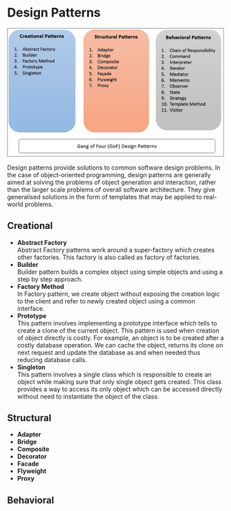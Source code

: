 # Design Patterns

![Image](images/gof.jpg)


Design patterns provide solutions to common software design problems. 
In the case of object-oriented programming, design patterns are generally aimed at solving the problems of object generation and interaction, 
rather than the larger scale problems of overall software architecture. 
They give generalised solutions in the form of templates that may be applied to real-world problems.

## Creational

- **Abstract Factory**<br/>
    Abstract Factory patterns work around a super-factory which creates other factories. 
    This factory is also called as factory of factories.
- **Builder**<br/>
    Builder pattern builds a complex object using simple objects and using a step by step approach.
- **Factory Method**<br/>
    In Factory pattern, we create object without exposing the creation logic to the client and refer to 
    newly created object using a common interface.
- **Prototype**<br/>
    This pattern involves implementing a prototype interface which tells to create a clone of the current object. 
    This pattern is used when creation of object directly is costly. 
    For example, an object is to be created after a costly database operation. 
    We can cache the object, returns its clone on next request and update the database as and when needed thus reducing database calls.
- **Singleton**<br/>
    This pattern involves a single class which is responsible to create an object while making sure that only single object gets created. 
    This class provides a way to access its only object which can be accessed directly without need to instantiate the object of the class.

## Structural

- **Adapter**<br/>
- **Bridge**<br/>
- **Composite**<br/>
- **Decorator**<br/>
- **Facade**<br/>
- **Flyweight**<br/>
- **Proxy**<br/>


## Behavioral

